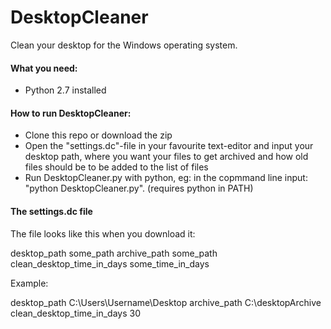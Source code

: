 # DesktopCleaner
Clean your desktop for the Windows operating system.

#### What you need:
* Python 2.7 installed

#### How to run DesktopCleaner:
* Clone this repo or download the zip
* Open the "settings.dc"-file in your favourite text-editor and input your desktop path, where you want your files to get archived and how old files should be to be added to the list of files
* Run DesktopCleaner.py with python, eg: in the copmmand line input: "python DesktopCleaner.py". (requires python in PATH)

#### The settings.dc file
The file looks like this when you download it:

desktop_path some_path
archive_path some_path
clean_desktop_time_in_days some_time_in_days

Example:

desktop_path C:\Users\Username\Desktop
archive_path C:\desktopArchive
clean_desktop_time_in_days 30
